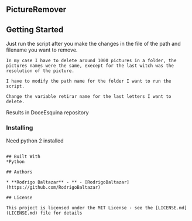 ## PictureRemover


## Getting Started

Just run the script after you make the changes in the file of the path and filename you want to remove.

```
In my case I have to delete around 1000 pictures in a folder, the pictures names were the same, execept for the last witch was the resolution of the picture.

I have to modify the path name for the folder I want to run the script.

Change the variable retirar name for the last letters I want to delete.
```

Results in DoceEsquina repository
### Installing

Need python 2 installed
```

## Built With
*Python

## Authors

* **Rodrigo Baltazar** - ** - [RodrigoBaltazar](https://github.com/RodrigoBaltazar)

## License

This project is licensed under the MIT License - see the [LICENSE.md](LICENSE.md) file for details

